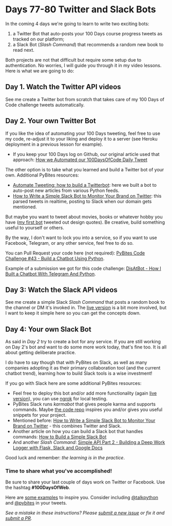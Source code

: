 # Days 77-80 Twitter and Slack Bots

In the coming 4 days we're going to learn to write two exciting bots: 
1. a Twitter Bot that auto-posts your 100 Days course progress tweets as tracked on our platform;
2. a Slack Bot (_Slash Command_) that recommends a random new book to read next.

Both projects are not that difficult but require some setup due to authentication. No worries, I will guide you through it in my video lessons. Here is what we are going to do:

## Day 1. Watch the Twitter API videos

See me create a Twitter bot from scratch that takes care of my 100 Days of Code challenge tweets automatically.

## Day 2. Your own Twitter Bot

If you like the idea of automating your 100 Days tweeting, feel free to use my code, re-adjust it to your liking and deploy it to a server (see Heroku deployment in a previous lesson for example).
- If you keep your 100 Days log on Github, our original article used that approach: [How we Automated our 100DaysOfCode Daily Tweet](https://pybit.es/100days-autotweet.html)

The other option is to take what you learned and build a Twitter bot of your own. Additional PyBites resources:
- [Automate Tweeting: how to build a Twitterbot](https://pybit.es/automate-twitter.html): here we built a bot to auto-post new articles from various Python feeds.
- [How to Write a Simple Slack Bot to Monitor Your Brand on Twitter](https://pybit.es/twitter-monitor-slack-notify.html): this parsed tweets in realtime, posting to Slack when our domain gets mentioned. 

But maybe you want to tweet about movies, books or whatever hobby you have ([my first bot](https://bobbelderbos.com/2016/06/twitter-bot/) tweeted out design quotes). Be creative, build something useful to yourself or others.

By the way, I don't want to lock you into a service, so if you want to use Facebook, Telegram, or any other service, feel free to do so.

You can Pull Request your code here (not required): [PyBites Code Challenge #43 - Build a Chatbot Using Python](https://codechalleng.es/challenges/43/).

Example of a submission we got for this code challenge: [DisAtBot - How I Built a Chatbot With Telegram And Python](https://pybit.es/guest-telegram-python-chatbot.html).

## Day 3: Watch the Slack API videos

See me create a simple Slack _Slash Command_ that posts a random book to the channel or DM it's invoked in. The [live version](https://github.com/pybites/pbreadinglist/blob/master/slack/views.py) is a bit more involved, but I want to keep it simple here so you can get the concepts down.

## Day 4: Your own Slack Bot

As said in _Day 2_ try to create a bot for any service. If you are still working on Day 2's bot and want to do some more work today, that's fine too. It is all about getting deliberate practice. 

I do have to say though that with PyBites on Slack, as well as many companies adopting it as their primary collaboration tool (and the current chatbot trend), learning how to build Slack tools is a wise investment!

If you go with Slack here are some additional PyBites resources:
- Feel free to deploy this bot and/or add more functionality (again [live version](https://github.com/pybites/pbreadinglist/blob/master/slack/views.py)), you can use [ngrok](https://ngrok.com/) for local testing.
- PyBites Slack runs _karmabot_ that gives people karma and supports commands. Maybe [the code repo](https://github.com/pybites/karmabot) inspires you and/or gives you useful snippets for your project.
- Mentioned before: [How to Write a Simple Slack Bot to Monitor Your Brand on Twitter](https://pybit.es/twitter-monitor-slack-notify.html) - this combines Twitter and Slack.
- Another article on how you can build a Slack bot that handles commands: [How to Build a Simple Slack Bot](https://pybit.es/simple-chatbot.html)
- And another _Slash Command_: [Simple API Part 2 - Building a Deep Work Logger with Flask, Slack and Google Docs](https://pybit.es/flask-api-part2.html)

Good luck and remember: _the learning is in the practice_.

### Time to share what you've accomplished!

Be sure to share your last couple of days work on Twitter or Facebook. Use the hashtag **#100DaysOfWeb**. 

Here are [some examples](https://twitter.com/search?q=%23100DaysOfCode) to inspire you. Consider including [@talkpython](https://twitter.com/talkpython) and [@pybites](https://twitter.com/pybites) in your tweets.

*See a mistake in these instructions? Please [submit a new issue](https://github.com/talkpython/100daysofweb-with-python-course/issues) or fix it and [submit a PR](https://github.com/talkpython/100daysofweb-with-python-course/pulls).*
